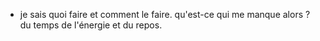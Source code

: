 - je sais quoi faire et comment le faire. qu'est-ce qui me manque alors ? du temps de l'énergie et du repos.